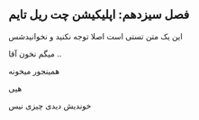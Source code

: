 ## فصل سیزدهم: اپلیکیشن چت ریل تایم
این یک متن تستی است اصلا توجه نکنید و نخوانیدشس


















میگم نخون آقا ..






















همینجور میخونه













هیی











خوندیش دیدی چیزی نیس
